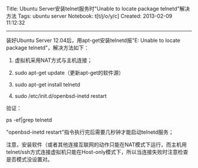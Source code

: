 Title: Ubuntu Server安装telnet服务时"Unable to locate package telnetd"解决方法
Tags: ubuntu server
Notebook: t[t/j/o/y/c]
Created: 2013-02-09 11:12:32

------

装好Ubuntu Server 12.04后，用apt-get安装telnetd报"E: Unable to locate package telnetd"，解决方法如下：

 

1. 虚拟机采用NAT方式与主机连接；

1. sudo apt-get update（更新apt-get的软件源）

1. sudo apt-get install telnetd

1. sudo /etc/init.d/openbsd-inetd restart

 

验证：

ps -ef|grep telnetd

"openbsd-inetd restart"指令执行完后需要几秒钟才能启动telnetd服务；

 

注意，安装软件（或者其他连接互联网的动作只能在NAT模式下运行，而主机用telnet/ssh方式连接虚拟机只能在Host-only模式下，所以当连接失败时注意检查是否模式没设置对。